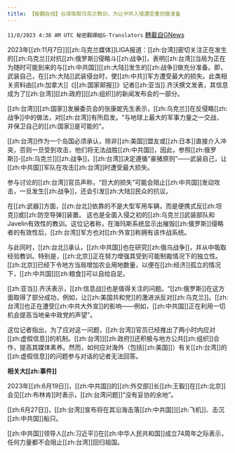 ```yaml
---
title: 【秘翻在线】台湾吸取乌克兰教训，为让中共入侵遭受重创做准备
---
```

`11/8/2023 4:38 AM UTC 秘密翻譯組G-Translators` [轉載自GNews](https://gnews.org/articles/1940572)

2023年[[zh:11月7日]][[zh:乌克兰媒体]]LIGA报道：[[zh:台湾]]密切关注正在发生的[[zh:乌克兰]]对抗[[zh:俄罗斯]]侵略斗[[zh:战争]]，表明[[zh:台湾]]当局为正在为随时可能到来的与[[zh:中共国]][[zh:大陆]]发生的[[zh:战争]]做充分准备。即，武装自己，在[[zh:大陆]]武装侵台时，使[[zh:中共]]军方遭受最大的损失。此类相关资料由[[zh:加拿大]]《[[zh:国家邮报]]》记者[[zh:亚当]].齐沃撰文发表，其信息成为了[[zh:台湾]][[zh:政府]][[zh:组织]]的新闻发布会的一部分。

[[zh:台湾]][[zh:国家]]发展委员会的张康妮先生表示，[[zh:乌克兰]]在反侵略[[zh:战争]]中的做法，对[[zh:台湾]]有所启发。“与地球上最大的军事力量之一交战，并保卫自己的[[zh:国家]]是可能的”。

[[zh:台湾]]作为一个岛国必须承认，除非[[zh:美国]]盟友或[[zh:日本]]直接介入冲突，否则一旦受到攻击，他们将无法战胜[[zh:中共国]]，因此，参照[[zh:俄罗斯]]\-[[zh:乌克兰]][[zh:战争]]，[[zh:台湾]]决定遵循“豪猪原则”——武装自己，让[[zh:中共国]]军队在攻击[[zh:台湾]]时遭受最大损失。

参与讨论的[[zh:台湾]]官员声称，“巨大的损失”可能会阻止[[zh:中共国]]发动攻击，一旦发生[[zh:战争]]，还会引发[[zh:大陆]]民众的抗议。

在[[zh:武器]]方面，[[zh:台北]]依靠的不是大型军用车辆，而是便携式反[[zh:坦克]]或[[zh:防空导弹]]装置。 这也是全面入侵之初的[[zh:乌克兰]]武装部队和Javelin有效性的教训。这位记者称，在海玛斯系统显示出摧毁[[zh:俄罗斯]]侵略者的有效性后，[[zh:台湾]]军方也对[[zh:外宣]]称拥有该作战系统。

与此同时，[[zh:台北]]承认，[[zh:中共国]]也在研究[[zh:俄乌战争]]，并从中吸取经验教训。特别是，[[zh:北京]]正在努力增强其受到可能制裁情况下的独立性。[[zh:北京]]已经下令地方当局增加农业用地数量，以便在[[zh:经济]]孤立的情况下，[[zh:中共国]][[zh:粮食]]可以自给自足。

[[zh:亚当]].齐沃表示，[[zh:信息战]]也是值得关注的问题。“[[zh:俄罗斯]]在这方面取得了部分成功，例如，让[[zh:美国共和党]]的激进派反对[[zh:乌克兰]]。[[zh:台湾]]也正在遭受[[zh:中共大外宣]]的影响——例如，[[zh:中共国]]正在利用一切机会提高当地亲中政党的声望”。

这位记者指出，为了应对这一问题，[[zh:台湾]]官员已经推出了两小时内应对[[zh:虚假信息]]的机制。[[zh:台湾]][[zh:政府]]还积极与地方公共[[zh:组织]]合作，提高其媒体素养。然而，如何应对海外（包括[[zh:美国]]）有关[[zh:台湾]]的[[zh:虚假信息]]的问题参与对话的记者无法回答。

**相关大[[zh:事件]]**

2023年[[zh:6月19日]]，[[zh:中共国]]的[[zh:外交部]]长[[zh:王毅]]在[[zh:北京]]会见[[zh:布林肯]]时表示，[[zh:台湾问题]]“没有妥协的余地”。

[[zh:6月27日]]，[[zh:台湾]]宣布将在其沿海击落[[zh:中共国]][[zh:飞机]]、击沉[[zh:中共国]]船只。

[[zh:中共国]]领导人[[zh:习近平]]在[[zh:中华人民共和国]]成立74周年之际表示，任何力量都不会阻止[[zh:台湾]]回归祖国。
